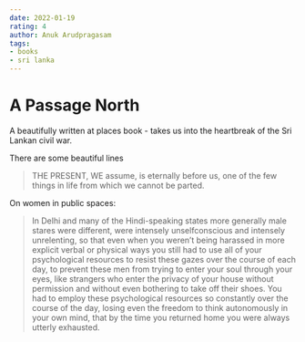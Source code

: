 ```yaml
---
date: 2022-01-19
rating: 4
author: Anuk Arudpragasam
tags:
- books
- sri lanka
---
```


# A Passage North
A beautifully written at places book - takes us into the heartbreak of the Sri Lankan civil war. 

There are some beautiful lines

> THE PRESENT, WE assume, is eternally before us, one of the few things in life from which we cannot be parted.

On women in public spaces:

> In Delhi and many of the Hindi-speaking states more generally male stares were different, were intensely unselfconscious and intensely unrelenting, so that even when you weren’t being harassed in more explicit verbal or physical ways you still had to use all of your psychological resources to resist these gazes over the course of each day, to prevent these men from trying to enter your soul through your eyes, like strangers who enter the privacy of your house without permission and without even bothering to take off their shoes. You had to employ these psychological resources so constantly over the course of the day, losing even the freedom to think autonomously in your own mind, that by the time you returned home you were always utterly exhausted.

